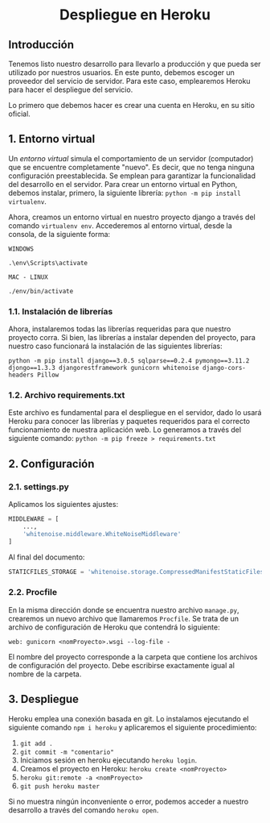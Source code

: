 <h1 align="center">Despliegue en Heroku</h1>

## Introducción

Tenemos listo nuestro desarrollo para llevarlo a producción y que pueda ser utilizado por nuestros usuarios. En este punto, debemos escoger un proveedor del servicio de servidor. Para este caso, emplearemos Heroku para hacer el despliegue del servicio.

Lo primero que debemos hacer es crear una cuenta en Heroku, en su sitio oficial.

## 1. Entorno virtual

Un _entorno virtual_ simula el comportamiento de un servidor (computador) que se encuentre completamente "nuevo". Es decir, que no tenga ninguna configuración preestablecida. Se emplean para garantizar la funcionalidad del desarrollo en el servidor. Para crear un entorno virtual en Python, debemos instalar, primero, la siguiente librería: `python -m pip install virtualenv`.

Ahora, creamos un entorno virtual en nuestro proyecto django a través del comando `virtualenv env`. Accederemos al entorno virtual, desde la consola, de la siguiente forma:

```
WINDOWS

.\env\Scripts\activate
```

```
MAC - LINUX

./env/bin/activate
```

### 1.1. Instalación de librerías

Ahora, instalaremos todas las librerías requeridas para que nuestro proyecto corra. Si bien, las librerías a instalar dependen del proyecto, para nuestro caso funcionará la instalación de las siguientes librerías:

```
python -m pip install django==3.0.5 sqlparse==0.2.4 pymongo==3.11.2 djongo==1.3.3 djangorestframework gunicorn whitenoise django-cors-headers Pillow
```

### 1.2. Archivo requirements.txt

Este archivo es fundamental para el despliegue en el servidor, dado lo usará Heroku para conocer las librerías y paquetes requeridos para el correcto funcionamiento de nuestra aplicación web. Lo generamos a través del siguiente comando: `python -m pip freeze > requirements.txt`


## 2. Configuración 

<h3>2.1. settings.py</h3>

Aplicamos los siguientes ajustes:

```PYTHON
MIDDLEWARE = [
    ...,
    'whitenoise.middleware.WhiteNoiseMiddleware'
]
```

Al final del documento:

```PYTHON
STATICFILES_STORAGE = 'whitenoise.storage.CompressedManifestStaticFilesStorage'
```

<h3>2.2. Procfile</h3>

En la misma dirección donde se encuentra nuestro archivo `manage.py`, crearemos un nuevo archivo que llamaremos `Procfile`. Se trata de un archivo de configuración de Heroku que contendrá lo siguiente:

```
web: gunicorn <nomProyecto>.wsgi --log-file -
```

El nombre del proyecto corresponde a la carpeta que contiene los archivos de configuración del proyecto. Debe escribirse exactamente igual al nombre de la carpeta.

## 3. Despliegue

Heroku emplea una conexión basada en git. Lo instalamos ejecutando el siguiente comando `npm i heroku` y aplicaremos el siguiente procedimiento:

1. `git add .`
2. `git commit -m "comentario"`
3. Iniciamos sesión en heroku ejecutando `heroku login`.
4. Creamos el proyecto en Heroku: `heroku create <nomProyecto>`
5. `heroku git:remote -a <nomProyecto>`
6. `git push heroku master`

Si no muestra ningún inconveniente o error, podemos acceder a nuestro desarrollo a través del comando `heroku open`.

